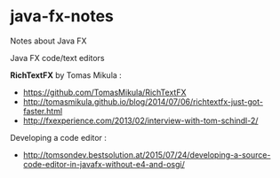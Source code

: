# java-fx-notes
Notes about Java FX

Java FX code/text editors 

**RichTextFX** by Tomas Mikula : 
  - https://github.com/TomasMikula/RichTextFX
  - http://tomasmikula.github.io/blog/2014/07/06/richtextfx-just-got-faster.html
  - http://fxexperience.com/2013/02/interview-with-tom-schindl-2/

Developing a code editor :
- http://tomsondev.bestsolution.at/2015/07/24/developing-a-source-code-editor-in-javafx-without-e4-and-osgi/ 
